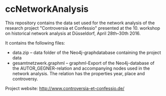 # ccNetworkAnalysis

This repository contains the data set used for the network analysis of the research project "Controversia et Confessio" presented at the 10. workshop on historical network analysis at Düsseldorf, April 28th–30th 2016.

It contains the following files:
* data.zip – data folder of the Neo4j-graphdatabase containing the project data
* gesamtnetzwerk.graphml – graphml-Export of the Neo4j-database of the AUTOR_GEGNER-relation and accompanying nodes used in the network analysis. The relation has the properties year, place and controversy.

Project website: http://www.controversia-et-confessio.de/
